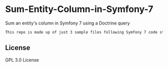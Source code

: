 # Sum-Entity-Column-in-Symfony-7
Sum an entity's column in Symfony 7 using a Doctrine query

```sh
This repo is made up of just 3 sample files following Symfony 7 code standards.
```
## License
GPL 3.0 License
